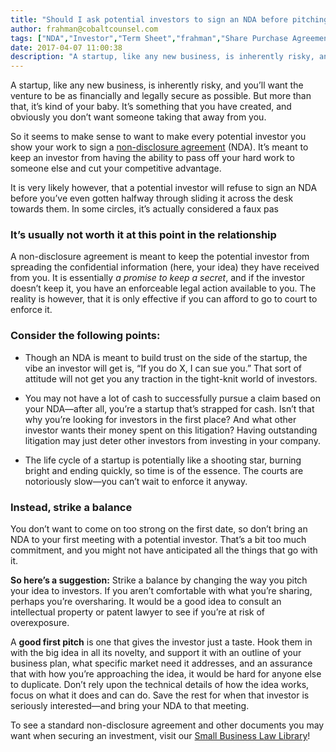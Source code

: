 ```yaml
---
title: "Should I ask potential investors to sign an NDA before pitching my idea?"
author: frahman@cobaltcounsel.com
tags: ["NDA","Investor","Term Sheet","frahman","Share Purchase Agreement","Investor Term Sheet"]
date: 2017-04-07 11:00:38
description: "A startup, like any new business, is inherently risky, and you’ll want the venture to be as financially and legally secure as possible. But more than that, it’s kind of your baby. It’s something that you have created, and obviously you don’t want someone taking that away from you."
---
```



A startup, like any new business, is inherently risky, and you’ll want the venture to be as financially and legally secure as possible. But more than that, it’s kind of your baby. It’s something that you have created, and obviously you don’t want someone taking that away from you.

So it seems to make sense to want to make every potential investor you show your work to sign a [non-disclosure agreement](https://clausehound.com/legal-contract/15656#!/document=) (NDA). It’s meant to keep an investor from having the ability to pass off your hard work to someone else and cut your competitive advantage.

It is very likely however, that a potential investor will refuse to sign an NDA before you’ve even gotten halfway through sliding it across the desk towards them. In some circles, it’s actually considered a faux pas


### It’s usually not worth it at this point in the relationship

A non-disclosure agreement is meant to keep the potential investor from spreading the confidential information (here, your idea) they have received from you. It is essentially *a promise to keep a secret*, and if the investor doesn’t keep it, you have an enforceable legal action available to you. The reality is however, that it is only effective if you can afford to go to court to enforce it.

### Consider the following points:

- Though an NDA is meant to build trust on the side of the startup, the vibe an investor will get is, “If you do X, I can sue you.” That sort of attitude will not get you any traction in the tight-knit world of investors.

- You may not have a lot of cash to successfully pursue a claim based on your NDA—after all, you’re a startup that’s strapped for cash. Isn’t that why you’re looking for investors in the first place? And what other investor wants their money spent on this litigation? Having outstanding litigation may just deter other investors from investing in your company.

- The life cycle of a startup is potentially like a shooting star, burning bright and ending quickly, so time is of the essence. The courts are notoriously slow—you can’t wait to enforce it anyway.


### Instead, strike a balance

You don’t want to come on too strong on the first date, so don’t bring an NDA to your first meeting with a potential investor. That’s a bit too much commitment, and you might not have anticipated all the things that go with it.


**So here’s a suggestion:** Strike a balance by changing the way you pitch your idea to investors. If you aren’t comfortable with what you’re sharing, perhaps you’re oversharing. It would be a good idea to consult an intellectual property or patent lawyer to see if you’re at risk of overexposure.

 

A **good first pitch** is one that gives the investor just a taste. Hook them in with the big idea in all its novelty, and support it with an outline of your business plan, what specific market need it addresses, and an assurance that with how you’re approaching the idea, it would be hard for anyone else to duplicate. Don’t rely upon the technical details of how the idea works, focus on what it does and can do. Save the rest for when that investor is seriously interested—and bring your NDA to that meeting.

 

To see a standard non-disclosure agreement and other documents you may want when securing an investment, visit our [Small Business Law Library](https://www.clausehound.com/documents)!


